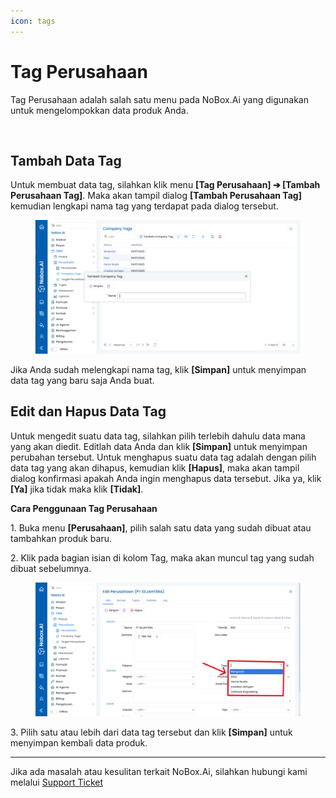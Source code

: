 ```yaml
---
icon: tags
---
```


# <i class="fa-regular fa-tags"></i> Tag Perusahaan

Tag Perusahaan adalah salah satu menu pada NoBox.Ai yang digunakan untuk mengelompokkan data produk Anda.

<figure><img src="../../.gitbook/assets/TagsPerusahaan.png" alt=""><figcaption></figcaption></figure>

## **Tambah Data Tag**

Untuk membuat data tag, silahkan klik menu **\[Tag Perusahaan] ➔ \[Tambah Perusahaan Tag]**. Maka akan tampil dialog **\[Tambah Perusahaan Tag]** kemudian lengkapi nama tag yang terdapat pada dialog tersebut.

<figure><img src="../../.gitbook/assets/Tag Perusahaan.PNG" alt=""><figcaption></figcaption></figure>

Jika Anda sudah melengkapi nama tag, klik **\[Simpan]** untuk menyimpan data tag yang baru saja Anda buat.

## **Edit dan Hapus Data Tag**

Untuk mengedit suatu data tag, silahkan pilih terlebih dahulu data mana yang akan diedit. Editlah data Anda dan klik **\[Simpan]** untuk menyimpan perubahan tersebut. Untuk menghapus suatu data tag adalah dengan pilih data tag yang akan dihapus, kemudian klik **\[Hapus]**, maka akan tampil dialog konfirmasi apakah Anda ingin menghapus data tersebut. Jika ya, klik **\[Ya]** jika tidak maka klik **\[Tidak]**.

**Cara Penggunaan Tag Perusahaan**

1\. Buka menu **\[Perusahaan]**, pilih salah satu data yang sudah dibuat atau tambahkan produk baru.

2\. Klik pada bagian isian di kolom Tag, maka akan muncul tag yang sudah dibuat sebelumnya.

<figure><img src="../../.gitbook/assets/Penggunaan Tag Perusahaan.PNG" alt=""><figcaption></figcaption></figure>

3\. Pilih satu atau lebih dari data tag tersebut dan klik **\[Simpan]** untuk menyimpan kembali data produk.

***

Jika ada masalah atau kesulitan terkait NoBox.Ai, silahkan hubungi kami melalui [Support Ticket](https://crm.nobox.ai/clients/tickets)
